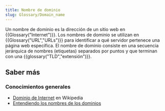 ```yaml
---
title: Nombre de dominio
slug: Glossary/Domain_name
---
```


Un nombre de dominio es la dirección de un sitio web en {{Glossary("Internet")}}. Los nombres de dominio se utilizan en {{Glossary("URL","URLs")}} para identificar a qué servidor pertenece una página web específica. El nombre de dominio consiste en una secuencia jerárquica de nombres (etiquetas) separados por puntos y que terminan con una {{glossary("TLD","extensión")}}.

## Saber más

### Conocimientos generales

- [Dominio de Internet](https://es.wikipedia.org/wiki/Dominio_de_Internet) en Wikipedia
- [Entendiendo los nombres de los dominios](/es/docs/Learn_web_development/Howto/Web_mechanics/What_is_a_domain_name)
